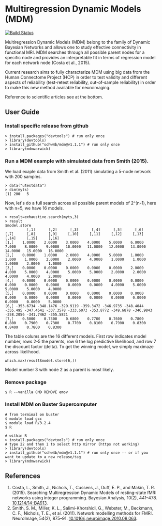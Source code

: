 # Multiregression Dynamic Models (MDM)
[![Build Status](https://travis-ci.org/schw4b/mdm.png?branch=master)](https://travis-ci.org/schw4b/mdm)

Multiregression Dynamic Models (MDM) belong to the family of Dynamic Bayesian Networks and allows one to study effective connectivity in functional MRI. MDM searches through all possible parent nodes for a specific node and provides an interpretable fit in terms of regression model for each network node (Costa et al., 2015).

Current research aims to fully characterize MDM using big data from the Human Connectome Project (HCP) in order to test validity and different aspects of reliability (test-retest reliability, out-of-sample reliability) in order to make this new method available for neuroimaging.

Reference to scientific articles see at the bottom.

## User Guide

### Install specific release from github

    > install.packages("devtools") # run only once
    > library(devtools)
    > install_github("schw4b/mdm@v1.1.1") # run only once
    > library(mdmwarwick)

### Run a MDM example with simulated data from Smith (2015).

We load exaple data from Smith et al. (2011) simulating a 5-node network with 200 samples.

    > data("utestdata")
    > dim(myts)
    [1] 200   5

Now, let's do a full search across all possible parent models of 2^(n-1), here with n=5, we have 16 models.

    > result=exhaustive.search(myts,3)
    > result
    $model.store
              [,1]      [,2]      [,3]      [,4]      [,5]      [,6]     [,7]      [,8]      [,9]     [,10]     [,11]     [,12]     [,13]     [,14]     [,15]     [,16]
    [1,]    1.0000    2.0000    3.0000    4.0000    5.0000    6.0000    7.000    8.0000    9.0000   10.0000   11.0000   12.0000   13.0000   14.0000   15.0000   16.0000
    [2,]    0.0000    1.0000    2.0000    4.0000    5.0000    1.0000    1.000    1.0000    2.0000    2.0000    4.0000    1.0000    1.0000    1.0000    2.0000    1.0000
    [3,]    0.0000    0.0000    0.0000    0.0000    0.0000    2.0000    4.000    5.0000    4.0000    5.0000    5.0000    2.0000    2.0000    4.0000    4.0000    2.0000
    [4,]    0.0000    0.0000    0.0000    0.0000    0.0000    0.0000    0.000    0.0000    0.0000    0.0000    0.0000    4.0000    5.0000    5.0000    5.0000    4.0000
    [5,]    0.0000    0.0000    0.0000    0.0000    0.0000    0.0000    0.000    0.0000    0.0000    0.0000    0.0000    0.0000    0.0000    0.0000    0.0000    5.0000
    [6,] -353.6734 -348.1476 -329.9119 -359.3472 -346.9735 -348.4044 -355.495 -347.4541 -337.3578 -333.6073 -353.8772 -349.6878 -346.9843 -358.2056 -341.7462 -355.5821
    [7,]    0.5000    0.7300    0.6800    0.7700    0.7600    0.7800    0.800    0.7900    0.7300    0.7700    0.8100    0.7900    0.8300    0.8400    0.7800    0.8300

The table colums are the 16 different models. First row indicates model number, rows 2-5 the parents, row 6 the log predictive likelihood, and row 7 the discount factor (delta). To get the winning model, we simply maximaze across likelihood.

    which.max(result$model.store[6,])

Model number 3 with node 2 as a parent is most likely.

  
### Remove package
    $ R --vanilla CMD REMOVE emov

### Install MDM on Buster Supercomputer
    # from terminal on buster
    $ module load gcc
    $ module load R/3.2.4
    $ R

    # within R
    > install.packages("devtools") # run only once
    # type 22 and then 1 to select http mirror (https not working)
    > library(devtools)
    > install_github("schw4b/mdm@v1.1.1") # run only once -- or if you want to update to a new release/tag
    > library(mdmwarwick)

## References
1. Costa, L., Smith, J., Nichols, T., Cussens, J., Duff, E. P., and Makin, T. R. (2015). Searching Multiregression Dynamic Models of resting-state fMRI networks using integer programming. Bayesian Analysis, 10(2), 441–478. [10.1214/14-BA913](http://dx.doi.org/10.1214/14-BA913).
2. Smith, S. M., Miller, K. L., Salimi-Khorshidi, G., Webster, M., Beckmann, C. F., Nichols, T. E., et al. (2011). Network modelling methods for FMRI. NeuroImage, 54(2), 875–91. [10.1016/j.neuroimage.2010.08.063](http://doi.org/10.1016/j.neuroimage.2010.08.063).
